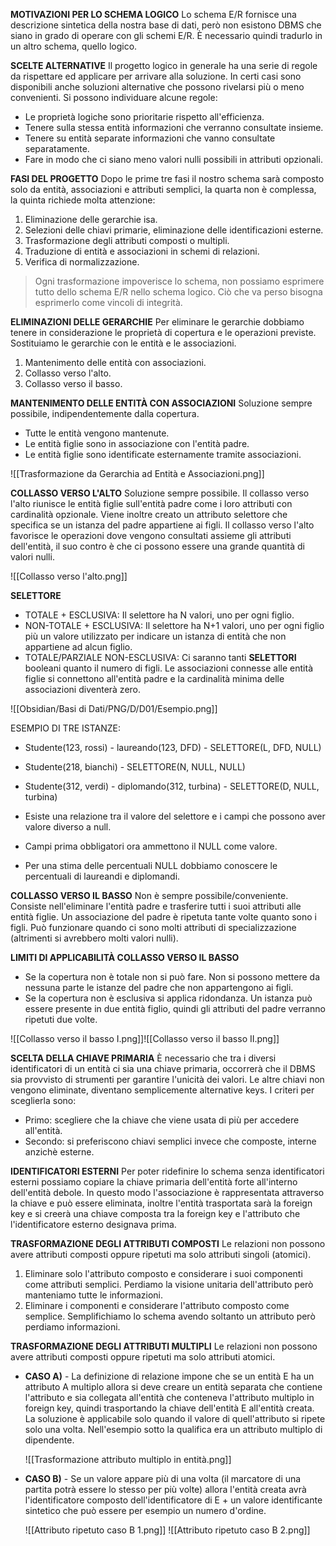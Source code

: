 **MOTIVAZIONI PER LO SCHEMA LOGICO**
Lo schema E/R fornisce una descrizione sintetica della nostra base di dati, però non esistono DBMS che siano in grado di operare con gli schemi E/R. È necessario quindi tradurlo in un altro schema, quello logico.

**SCELTE ALTERNATIVE**
Il progetto logico in generale ha una serie di regole da rispettare ed applicare per arrivare alla soluzione. In certi casi sono disponibili anche soluzioni alternative che possono rivelarsi più o meno convenienti. Si possono individuare alcune regole:
- Le proprietà logiche sono prioritarie rispetto all'efficienza.
- Tenere sulla stessa entità informazioni che verranno consultate insieme.
- Tenere su entità separate informazioni che vanno consultate separatamente.
- Fare in modo che ci siano meno valori nulli possibili in attributi opzionali.

**FASI DEL PROGETTO**
Dopo le prime tre fasi il nostro schema sarà composto solo da entità, associazioni e attributi semplici, la quarta non è complessa, la quinta richiede molta attenzione:
1) Eliminazione delle gerarchie isa.
2) Selezioni delle chiavi primarie, eliminazione delle identificazioni esterne.
3) Trasformazione degli attributi composti o multipli.
4) Traduzione di entità e associazioni in schemi di relazioni.
5) Verifica di normalizzazione.

> Ogni trasformazione impoverisce lo schema, non possiamo esprimere tutto dello schema E/R nello schema logico. Ciò che va perso bisogna esprimerlo come vincoli di integrità.

**ELIMINAZIONI DELLE GERARCHIE**
Per eliminare le gerarchie dobbiamo tenere in considerazione le proprietà di copertura e le operazioni previste. Sostituiamo le gerarchie con le entità e le associazioni.
1) Mantenimento delle entità con associazioni.
2) Collasso verso l'alto.
3) Collasso verso il basso. 

**MANTENIMENTO DELLE ENTITÀ CON ASSOCIAZIONI**
Soluzione sempre possibile, indipendentemente dalla copertura.
- Tutte le entità vengono mantenute.
- Le entità figlie sono in associazione con l'entità padre.
- Le entità figlie sono identificate esternamente tramite associazioni.

![[Trasformazione da Gerarchia ad Entità e Associazioni.png]]

**COLLASSO VERSO L'ALTO**
Soluzione sempre possibile.
Il collasso verso l'alto riunisce le entità figlie sull'entità padre come i loro attributi con cardinalità opzionale. Viene inoltre creato un attributo selettore che specifica se un istanza del padre appartiene ai figli. Il collasso verso l'alto favorisce le operazioni dove vengono consultati assieme gli attributi dell'entità, il suo contro è che ci possono essere una grande quantità di valori nulli.

![[Collasso verso l'alto.png]]

**SELETTORE**
- TOTALE + ESCLUSIVA: Il selettore ha N valori, uno per ogni figlio.
- NON-TOTALE + ESCLUSIVA: Il selettore ha N+1 valori, uno per ogni figlio più un valore utilizzato per indicare un istanza di entità che non appartiene ad alcun figlio.
- TOTALE/PARZIALE NON-ESCLUSIVA: Ci saranno tanti **SELETTORI** booleani quanto il numero di figli. Le associazioni connesse alle entità figlie si connettono all'entità padre e la cardinalità minima delle associazioni diventerà zero.

![[Obsidian/Basi di Dati/PNG/D/D01/Esempio.png]]

ESEMPIO DI TRE ISTANZE:
- Studente(123, rossi) - laureando(123, DFD) - SELETTORE(L, DFD, NULL)
- Studente(218, bianchi) - SELETTORE(N, NULL, NULL)
- Studente(312, verdi) - diplomando(312, turbina) - SELETTORE(D, NULL, turbina)

- Esiste una relazione tra il valore del selettore e i campi che possono aver valore diverso a null.
- Campi prima obbligatori ora ammettono il NULL come valore.
- Per una stima delle percentuali NULL dobbiamo conoscere le percentuali di laureandi e diplomandi.

**COLLASSO VERSO IL BASSO**
Non è sempre possibile/conveniente.
Consiste nell'eliminare l'entità padre e trasferire tutti i suoi attributi alle entità figlie.
Un associazione del padre è ripetuta tante volte quanto sono i figli. Può funzionare quando ci sono molti attributi di specializzazione (altrimenti si avrebbero molti valori nulli).

**LIMITI DI APPLICABILITÀ COLLASSO VERSO IL BASSO**
- Se la copertura non è totale non si può fare. Non si possono mettere da nessuna parte le istanze del padre che non appartengono ai figli.
- Se la copertura non è esclusiva si applica ridondanza. Un istanza può essere presente in due entità figlio, quindi gli attributi del padre verranno ripetuti due volte.

![[Collasso verso il basso I.png]]![[Collasso verso il basso II.png]]

**SCELTA DELLA CHIAVE PRIMARIA**
È necessario che tra i diversi identificatori di un entità ci sia una chiave primaria, occorrerà che il DBMS sia provvisto di strumenti per garantire l'unicità dei valori. Le altre chiavi non vengono eliminate, diventano semplicemente alternative keys. I criteri per sceglierla sono:
- Primo: scegliere che la chiave che viene usata di più per accedere all'entità.
- Secondo: si preferiscono chiavi semplici invece che composte, interne anzichè esterne.

**IDENTIFICATORI ESTERNI**
Per poter ridefinire lo schema senza identificatori esterni possiamo copiare la chiave primaria dell'entità forte all'interno dell'entità debole. In questo modo l'associazione è rappresentata attraverso la chiave e può essere eliminata, inoltre l'entità trasportata sarà la foreign key e si creerà una chiave composta tra la foreign key e l'attributo che l'identificatore esterno designava prima.

**TRASFORMAZIONE DEGLI ATTRIBUTI COMPOSTI**
Le relazioni non possono avere attributi composti oppure ripetuti ma solo attributi singoli (atomici).
1) Eliminare solo l'attributo composto e considerare i suoi componenti come attributi semplici. Perdiamo la visione unitaria dell'attributo però manteniamo tutte le informazioni.
2) Eliminare i componenti e considerare l'attributo composto come semplice. Semplifichiamo lo schema avendo soltanto un attributo però perdiamo informazioni.

**TRASFORMAZIONE DEGLI ATTRIBUTI MULTIPLI**
Le relazioni non possono avere attributi composti oppure ripetuti ma solo attributi atomici.
- **CASO A)** - La definizione di relazione impone che se un entità E ha un attributo A multiplo allora si deve creare un entità separata che contiene l'attributo e sia collegata all'entità che conteneva l'attributo multiplo in foreign key, quindi trasportando la chiave dell'entità E all'entità creata. La soluzione è applicabile solo quando il valore di quell'attributo si ripete solo una volta. Nell'esempio sotto la qualifica era un attributo multiplo di dipendente.
  
  ![[Trasformazione attributo multiplo in entità.png]]
  
- **CASO B)** - Se un valore appare più di una volta (il marcatore di una partita potrà essere lo stesso per più volte) allora l'entità creata avrà l'identificatore composto dell'identificatore di E + un valore identificante sintetico che può essere per esempio un numero d'ordine.
  
  ![[Attributo ripetuto caso B 1.png]]
  ![[Attributo ripetuto caso B 2.png]]